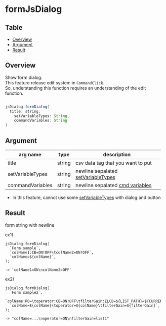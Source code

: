 # formJsDialog


Table
-----------------
* [Overview](#result)
* [Argument](#argument)
* [Result](#result)


## Overview

Show form dialog.  
This feature release edit system in `CommandClick`.  
So, understanding this function requires an understanding of the edit function.  

```js.js

jsDialog.formDialog(
  title: string,
	setVariableTypes: String,
	commandVariables: String
)
```

## Argument

| arg name | type | description                                                                                                           |
| -------- | -------- |-----------------------------------------------------------------------------------------------------------------------|
| title | string | csv data tag that you want to put                                                                                     |
| setVariableTypes  | string | newline sepalated [setVariableTypes](https://github.com/puutaro/CommandClick/blob/master/md/developer/set_variable_types.md) |
| commandVariables | string | newline sepalated [cmd variables](https://github.com/puutaro/CommandClick/blob/master/DEVELOPER.md#cmd-variables)     |

- In this feature, cannot use some [setVariableTypes](https://github.com/puutaro/CommandClick/blob/master/md/developer/set_variable_types.md) with dialog and button 


## Result

form string with newline

ex1)

```
jsDialog.formDialog(
  `Form sample`,
  `colName1:CB=ON!OFF\tcolName2=ON!OFF`,
  `colName=${colName}`,
);

-> `colName1=ON\ncolName2=OFF`
```


ex2)

```
jsDialog.formDialog(
  `Form sample2`,
  `colName:RO=\toperator:CB=ON!OFF\tfilterGain:ELCB=${LIST_PATH}=${CURRENT_FILTER_GAIN_LIST_FILE_PATH}!${LIMIT_NUM}=30`,
  `colName=${colName}\toperator=${colName}\tfilterGain=${filterGain}`,
);

-> "colName=...\noperator=ON\nfilterGain=list1"
```
